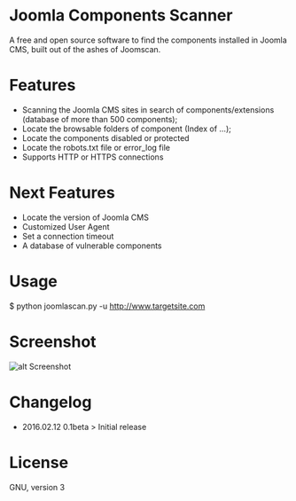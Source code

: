 # Joomla Components Scanner
A free and open source software to find the components installed in Joomla CMS, built out of the ashes of Joomscan.

# Features
* Scanning the Joomla CMS sites in search of components/extensions (database of more than 500 components);
* Locate the browsable folders of component (Index of ...);
* Locate the components disabled or protected
* Locate the robots.txt file or error_log file
* Supports HTTP or HTTPS connections

# Next Features
* Locate the version of Joomla CMS
* Customized User Agent
* Set a connection timeout
* A database of vulnerable components

# Usage

$ python joomlascan.py -u http://www.targetsite.com

# Screenshot

![alt Screenshot](http://cloud.draghetti.it/Rehost_Image/Joomla_Components_Scanner_0.1b.png)

# Changelog

* 2016.02.12 0.1beta > Initial release

# License
GNU, version 3

